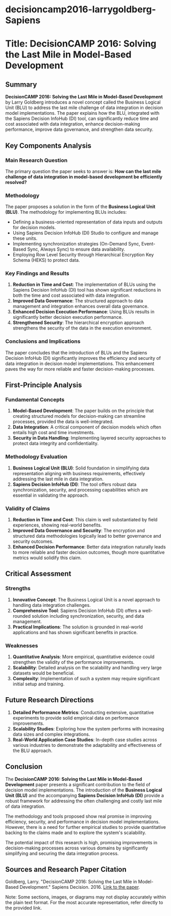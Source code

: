 # decisioncamp2016-larrygoldberg-Sapiens

# Title: DecisionCAMP 2016: Solving the Last Mile in Model-Based Development

## Summary

**DecisionCAMP 2016: Solving the Last Mile in Model-Based Development** by Larry Goldberg introduces a novel concept called the Business Logical Unit (BLU) to address the last mile challenge of data integration in decision model implementations. The paper explains how the BLU, integrated with the Sapiens Decision InfoHub (DI) tool, can significantly reduce time and cost associated with data integration, enhance decision-making performance, improve data governance, and strengthen data security.

## Key Components Analysis

### Main Research Question

The primary question the paper seeks to answer is: **How can the last mile challenge of data integration in model-based development be efficiently resolved?**

### Methodology

The paper proposes a solution in the form of the **Business Logical Unit (BLU)**. The methodology for implementing BLUs includes:
- Defining a business-oriented representation of data inputs and outputs for decision models.
- Using Sapiens Decision InfoHub (DI) Studio to configure and manage these units.
- Implementing synchronization strategies (On-Demand Sync, Event-Based Sync, Always Sync) to ensure data availability.
- Employing Row Level Security through Hierarchical Encryption Key Schema (HEKS) to protect data.

### Key Findings and Results

1. **Reduction in Time and Cost**: The implementation of BLUs using the Sapiens Decision InfoHub (DI) tool has shown significant reductions in both the time and cost associated with data integration.
2. **Improved Data Governance**: The structured approach to data management and integration enhances overall data governance.
3. **Enhanced Decision Execution Performance**: Using BLUs results in significantly better decision execution performance.
4. **Strengthened Security**: The hierarchical encryption approach strengthens the security of the data in the execution environment.

### Conclusions and Implications

The paper concludes that the introduction of BLUs and the Sapiens Decision InfoHub (DI) significantly improves the efficiency and security of data integration in decision model implementations. This enhancement paves the way for more reliable and faster decision-making processes.

## First-Principle Analysis

### Fundamental Concepts

1. **Model-Based Development**: The paper builds on the principle that creating structured models for decision-making can streamline processes, provided the data is well-integrated.
2. **Data Integration**: A critical component of decision models which often entails high cost and time investments.
3. **Security in Data Handling**: Implementing layered security approaches to protect data integrity and confidentiality.

### Methodology Evaluation

1. **Business Logical Unit (BLU)**: Solid foundation in simplifying data representation aligning with business requirements, effectively addressing the last mile in data integration.
2. **Sapiens Decision InfoHub (DI)**: The tool offers robust data synchronization, security, and processing capabilities which are essential in validating the approach.

### Validity of Claims

1. **Reduction in Time and Cost**: This claim is well substantiated by field experiences, showing real-world benefits.
2. **Improved Data Governance and Security**: The encryption and structured data methodologies logically lead to better governance and security outcomes.
3. **Enhanced Decision Performance**: Better data integration naturally leads to more reliable and faster decision outcomes, though more quantitative metrics would solidify this claim.

## Critical Assessment

### Strengths

1. **Innovative Concept**: The Business Logical Unit is a novel approach to handling data integration challenges.
2. **Comprehensive Tool**: Sapiens Decision InfoHub (DI) offers a well-rounded solution including synchronization, security, and data management.
3. **Practical Implications**: The solution is grounded in real-world applications and has shown significant benefits in practice.

### Weaknesses

1. **Quantitative Analysis**: More empirical, quantitative evidence could strengthen the validity of the performance improvements.
2. **Scalability**: Detailed analysis on the scalability and handling very large datasets would be beneficial.
3. **Complexity**: Implementation of such a system may require significant initial setup and training.

## Future Research Directions

1. **Detailed Performance Metrics**: Conducting extensive, quantitative experiments to provide solid empirical data on performance improvements.
2. **Scalability Studies**: Exploring how the system performs with increasing data sizes and complex integrations.
3. **Real-World Application Case Studies**: In-depth case studies across various industries to demonstrate the adaptability and effectiveness of the BLU approach.

## Conclusion

The **DecisionCAMP 2016: Solving the Last Mile in Model-Based Development** paper presents a significant contribution to the field of decision model implementations. The introduction of the **Business Logical Unit (BLU)** and the accompanying **Sapiens Decision InfoHub (DI)** provide a robust framework for addressing the often challenging and costly last mile of data integration.

The methodology and tools proposed show real promise in improving efficiency, security, and performance in decision model implementations. However, there is a need for further empirical studies to provide quantitative backing to the claims made and to explore the system's scalability.

The potential impact of this research is high, promising improvements in decision-making processes across various domains by significantly simplifying and securing the data integration process.

## Sources and Research Paper Citation

Goldberg, Larry. "DecisionCAMP 2016: Solving the Last Mile in Model-Based Development." Sapiens Decision. 2016. [Link to the paper](www.sapiensdecision.com). 

Note: Some sections, images, or diagrams may not display accurately within the plain text format. For the most accurate representation, refer directly to the provided link.